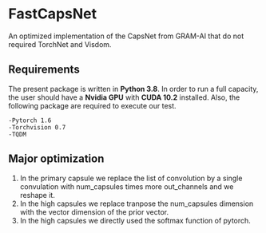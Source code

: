 # FastCapsNet
An optimized implementation of the CapsNet from GRAM-AI that do not required TorchNet and Visdom. 

## Requirements
The present package is written in **Python 3.8**. In order to run a full capacity, the user should have a **Nvidia GPU** with **CUDA 10.2** installed. Also, the following package are required to execute our test.
```
-Pytorch 1.6
-Torchvision 0.7
-TQDM
```

## Major optimization
1) In the primary capsule we replace the list of convolution by a single convulation with num_capsules times more out_channels and we reshape it.
2) In the high capsules we replace tranpose the num_capsules dimension with the vector dimension of the prior vector.
3) In the high capsules we directly used the softmax function of pytorch.

